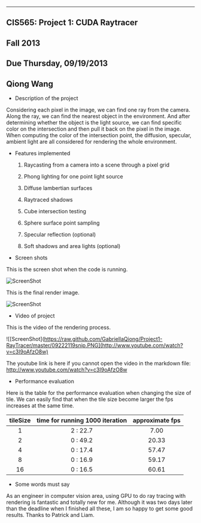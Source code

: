 -------------------------------------------------------------------------------
CIS565: Project 1: CUDA Raytracer
-------------------------------------------------------------------------------
Fall 2013
-------------------------------------------------------------------------------
Due Thursday, 09/19/2013
-------------------------------------------------------------------------------
Qiong Wang
-------------------------------------------------------------------------------


* Description of the project

Considering each pixel in the image, we can find one ray from the camera. Along the ray, we can find the nearest object in the environment. And after determining whether the object is the light source, we can find specific color on the intersection and then pull it back on the pixel in the image. When computing the color of the intersection point, the diffusion, specular, ambient light are all considered for rendering the whole environment.


* Features implemented
 
   1. Raycasting from a camera into a scene through a pixel grid

   2. Phong lighting for one point light source
   
   3. Diffuse lambertian surfaces
   
   4. Raytraced shadows
   
   5. Cube intersection testing
   
   6. Sphere surface point sampling
   
   7. Specular reflection (optional)
   
   8. Soft shadows and area lights (optional)


* Screen shots

This is the screen shot when the code is running.

![ScreenShot](https://raw.github.com/GabriellaQiong/Project1-RayTracer/master/09222118snip.PNG)

This is the final render image.

![ScreenShot](https://raw.github.com/GabriellaQiong/Project1-RayTracer/master/09222119snip.PNG)


* Video of project

This is the video of the rendering process.

![[ScreenShot](https://raw.github.com/GabriellaQiong/Project1-RayTracer/master/09222119snip.PNG](http://www.youtube.com/watch?v=c3I9oAfzO8w)

The youtube link is here if you cannot open the video in the markdown file: http://www.youtube.com/watch?v=c3I9oAfzO8w


* Performance evaluation

Here is the table for the performance evaluation when changing the size of tile. We can easily find that when the tile size become larger the fps increases at the same time.

| tileSize  |     time for running 1000 iteration    |  approximate fps |
|:---------:|:--------------------------------------:|:----------------:|
|     1     |               2 : 22.7                 |       7.00       |
|     2     |               0 : 49.2                 |       20.33      |
|     4     |               0 : 17.4                 |       57.47      |
|     8     |               0 : 16.9                 |       59.17      |
|    16     |               0 : 16.5                 |       60.61      |



* Some words must say

As an engineer in computer vision area, using GPU to do ray tracing with rendering is fantastic and totally new for me. Although it was two days later than the deadline when I finished all these, I am so happy to get some good results. Thanks to Patrick and Liam.

